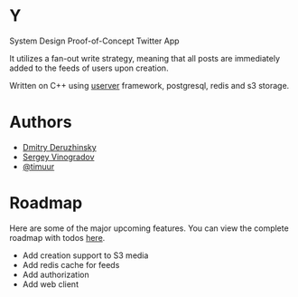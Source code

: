 # Y
System Design Proof-of-Concept Twitter App

It utilizes a fan-out write strategy, meaning that all posts are immediately added to the feeds of users upon creation. 

Written on C++ using [userver](https://userver.tech/) framework, postgresql, redis and s3 storage.

# Authors
* [Dmitry Deruzhinsky](https://github.com/terebellum) 
* [Sergey Vinogradov](https://github.com/St1lk3r)
* [@timuur](https://github.com/tiimuur)

# Roadmap
Here are some of the major upcoming features. You can view the complete roadmap with todos [here](https://github.com/orgs/internaries/projects/1). 

-  Add creation support to S3 media
-  Add redis cache for feeds
-  Add authorization
-  Add web client